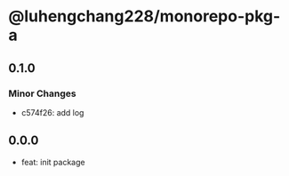 # @luhengchang228/monorepo-pkg-a

## 0.1.0

### Minor Changes

- c574f26: add log

## 0.0.0

- feat: init package
